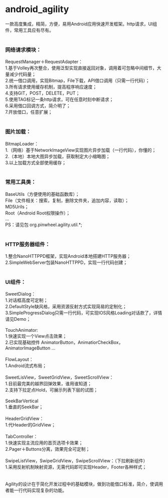# android_agility
一款高度集成，精简，方便，易用Android应用快速开发框架。http请求，UI组件，常用工具应有尽有。<br>
<br>
<h3>网络请求模块：</h3>
RequestManager＋RequestAdapter：<br>
  1.基于Volley再次整合，使用泛型实现直接返回对象，调用着可忽略中间细节，大量减少代码量；<br>
  2.统一借口调用，实现Bitmap，File下载，API借口调用（只需一行代码）；<br>
  3.所有请求使用缓存机制，提高程序响应速度；<br>
  4.支持GIT，POST，DELETE，PUT；<br>
  5.使用TAG标记一条http请求，可在任意时刻中断请求；<br>
  6.采用借口回调方式，简介明了；<br>
  7.开放借口，任意扩展；<br>
<br>
<h3>图片加载：</h3> 
BitmapLoader：<br>
  1.（网络）基于NetworkImageView实现图片异步加载（一行代码），你懂的；<br>
  2.（本地）本地大图异步加载，获取制定大小缩略图；<br>
  3.以上加载方式全部使用缓存；<br>
<br>
<h3>常用工具类：</h3>
BaseUtils（方便使用的基础函数库）；<br>
File（文件相关：搜索，复制，删除文件夹，追加内容，读取）；<br>
MD5Urils；<br>
Root（Android Root权限操作）；<br>
...<br>
PS：请见包 org.pinwheel.agility.util.*;<br>
<br>
<h3>HTTP服务器组件：</h3>
  1.整合NanoHTTPPD框架，实现Android本地搭建HTTP服务器；<br>
  2.SimpleWebServer包装NanoHTTPPD，实现一行代码创建；<br>
<br>
<h3>UI组件：</h3>
SweetDialog：<br>
  1.对话框高度可定制；<br>
  2.DefaultStyle缺风格，采用资源反射方式实现简易的定制化；<br>
  3.SimpleProgressDialog只需一行代码，可实现IOS风格Loading对话款了，详情请见Demo；<br>
<br>
TouchAnimator:<br>
  1.快速实现一个View点击效果；<br>
  2.已实现基础控件 AnimatorButton，AnimatiorCheckBox，AnimatorImageButton ...<br>
<br>
FlowLayout：<br>
  1.Android流式布局；<br>
<br>
SweetLisView，SweetGridView，SweetScrollView：<br>
  1.目前最完美的越界回弹效果，谁用谁知道；<br>
  2.支持下拉定点Hold，可展示列表下层的试图；<br>
<br>
SeekBarVertical<br>
  1.垂直的SeekBar；<br>
<br>
HeaderGridView：<br>
  1.代Header的GridView；<br>
<br>
TabController：<br>
  1.快速实现主流应用的首页选项卡效果；<br>
  2.Pager＋Buttons分离，效果完全可定制；<br>
<br>  
SwipeListView，SwipeGridView，SwipeScrollView：（下拉刷新组件）<br>
  1.采用反射机制映射资源，无需代码即可实现Header，Footer各种样式；<br>
<br>
<br>
Agility的设计在于简化开发过程中的基础模块，做到功能借口标准，简介，使调用者能一行代码实现复杂的功能。<br>
<br>
    
